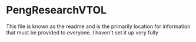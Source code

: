 # PengResearchVTOL

This file is known as the readme and is the primarily location for information that must be provided to everyone. I haven't set it up very fully
